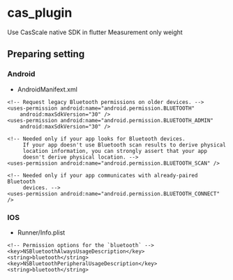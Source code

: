 # cas_plugin

Use CasScale native SDK in flutter
Measurement only weight

## Preparing setting

### Android

- AndroidManifext.xml
```
<!-- Request legacy Bluetooth permissions on older devices. -->
<uses-permission android:name="android.permission.BLUETOOTH"
    android:maxSdkVersion="30" />
<uses-permission android:name="android.permission.BLUETOOTH_ADMIN"
    android:maxSdkVersion="30" />

<!-- Needed only if your app looks for Bluetooth devices.
     If your app doesn't use Bluetooth scan results to derive physical
     location information, you can strongly assert that your app
     doesn't derive physical location. -->
<uses-permission android:name="android.permission.BLUETOOTH_SCAN" />

<!-- Needed only if your app communicates with already-paired Bluetooth
     devices. -->
<uses-permission android:name="android.permission.BLUETOOTH_CONNECT" />
```

### IOS

- Runner/Info.plist
```
<!-- Permission options for the `bluetooth` -->
<key>NSBluetoothAlwaysUsageDescription</key>
<string>bluetooth</string>
<key>NSBluetoothPeripheralUsageDescription</key>
<string>bluetooth</string>
```
